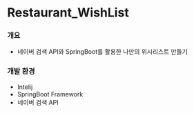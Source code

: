 # Restaurant_WishList

### 개요
- 네이버 검색 API와 SpringBoot를 활용한 나만의 위시리스트 만들기 

### 개발 환경
- Intelij
- SpringBoot Framework
- 네이버 검색 API
